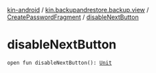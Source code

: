 [kin-android](../../index.md) / [kin.backupandrestore.backup.view](../index.md) / [CreatePasswordFragment](index.md) / [disableNextButton](./disable-next-button.md)

# disableNextButton

`open fun disableNextButton(): `[`Unit`](https://kotlinlang.org/api/latest/jvm/stdlib/kotlin/-unit/index.html)
